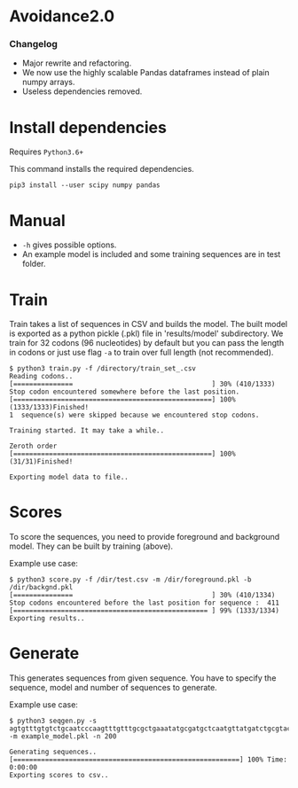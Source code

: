 # Avoidance2.0
### Changelog
 - Major rewrite and refactoring. 
 - We now use the highly scalable Pandas dataframes instead of plain numpy arrays.
 - Useless dependencies removed.



# Install dependencies 
Requires `Python3.6+`

This command installs the required dependencies.

`pip3 install --user scipy numpy pandas `


# Manual
  - `-h` gives possible options.
  - An example model is included and some training sequences are in test folder.


# Train
Train takes a list of sequences in CSV and builds the model. The built model is 
exported as a python pickle (.pkl) file in 'results/model' subdirectory.
We train for 32 codons (96 nucleotides) by default but you can pass the length
in codons or just use flag `-a` to train over full length (not recommended).


```console
$ python3 train.py -f /directory/train_set_.csv 
Reading codons..
[===============                                   ] 30% (410/1333)
Stop codon encountered somewhere before the last position.
[==================================================] 100% (1333/1333)Finished!
1  sequence(s) were skipped because we encountered stop codons.

Training started. It may take a while..

Zeroth order
[==================================================] 100% (31/31)Finished!

Exporting model data to file..

```

# Scores
To score the sequences, you need to provide foreground and background model.
They can be built by training (above).


Example use case:
```console
$ python3 score.py -f /dir/test.csv -m /dir/foreground.pkl -b /dir/backgnd.pkl
[===============                                   ] 30% (410/1334)
Stop codons encountered before the last position for sequence :  411
[================================================= ] 99% (1333/1334)
Exporting results..

```



# Generate
This generates sequences from given sequence. You have to specify the sequence,
model and number of sequences to generate.


Example use case:
```console
$ python3 seqgen.py -s 
agtgtttgtgtctgcaatcccaagtttgtttgcgctgaaatatgcgatgctcaatgttatgatctgcgtactaagccgcagatcatagtgggaact 
-m example_model.pkl -n 200 

Generating sequences..
[=========================================================] 100% Time:  0:00:00
Exporting scores to csv..
```
